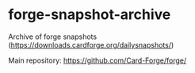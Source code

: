 
# forge-snapshot-archive


Archive of forge snapshots (https://downloads.cardforge.org/dailysnapshots/)

Main repository: https://github.com/Card-Forge/forge/
